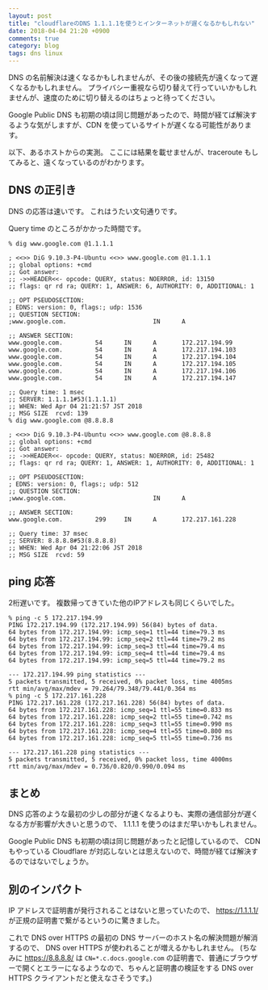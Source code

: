 ```yaml
---
layout: post
title: "cloudflareのDNS 1.1.1.1を使うとインターネットが遅くなるかもしれない"
date: 2018-04-04 21:20 +0900
comments: true
category: blog
tags: dns linux
---
```

DNS の名前解決は速くなるかもしれませんが、その後の接続先が遠くなって遅くなるかもしれません。
プライバシー重視なら切り替えて行っていいかもしれませんが、速度のために切り替えるのはちょっと待ってください。

Google Public DNS も初期の頃は同じ問題があったので、時間が経てば解決するような気がしますが、CDN を使っているサイトが遅くなる可能性があります。

<!--more-->

以下、あるホストからの実測。
ここには結果を載せませんが、traceroute もしてみると、遠くなっているのがわかります。

## DNS の正引き

DNS の応答は速いです。
これはうたい文句通りです。

Query time のところがかかった時間です。

```
% dig www.google.com @1.1.1.1

; <<>> DiG 9.10.3-P4-Ubuntu <<>> www.google.com @1.1.1.1
;; global options: +cmd
;; Got answer:
;; ->>HEADER<<- opcode: QUERY, status: NOERROR, id: 13150
;; flags: qr rd ra; QUERY: 1, ANSWER: 6, AUTHORITY: 0, ADDITIONAL: 1

;; OPT PSEUDOSECTION:
; EDNS: version: 0, flags:; udp: 1536
;; QUESTION SECTION:
;www.google.com.                        IN      A

;; ANSWER SECTION:
www.google.com.         54      IN      A       172.217.194.99
www.google.com.         54      IN      A       172.217.194.103
www.google.com.         54      IN      A       172.217.194.104
www.google.com.         54      IN      A       172.217.194.105
www.google.com.         54      IN      A       172.217.194.106
www.google.com.         54      IN      A       172.217.194.147

;; Query time: 1 msec
;; SERVER: 1.1.1.1#53(1.1.1.1)
;; WHEN: Wed Apr 04 21:21:57 JST 2018
;; MSG SIZE  rcvd: 139
% dig www.google.com @8.8.8.8

; <<>> DiG 9.10.3-P4-Ubuntu <<>> www.google.com @8.8.8.8
;; global options: +cmd
;; Got answer:
;; ->>HEADER<<- opcode: QUERY, status: NOERROR, id: 25482
;; flags: qr rd ra; QUERY: 1, ANSWER: 1, AUTHORITY: 0, ADDITIONAL: 1

;; OPT PSEUDOSECTION:
; EDNS: version: 0, flags:; udp: 512
;; QUESTION SECTION:
;www.google.com.                        IN      A

;; ANSWER SECTION:
www.google.com.         299     IN      A       172.217.161.228

;; Query time: 37 msec
;; SERVER: 8.8.8.8#53(8.8.8.8)
;; WHEN: Wed Apr 04 21:22:06 JST 2018
;; MSG SIZE  rcvd: 59
```

## ping 応答

2桁遅いです。
複数帰ってきていた他のIPアドレスも同じくらいでした。

```
% ping -c 5 172.217.194.99
PING 172.217.194.99 (172.217.194.99) 56(84) bytes of data.
64 bytes from 172.217.194.99: icmp_seq=1 ttl=44 time=79.3 ms
64 bytes from 172.217.194.99: icmp_seq=2 ttl=44 time=79.2 ms
64 bytes from 172.217.194.99: icmp_seq=3 ttl=44 time=79.4 ms
64 bytes from 172.217.194.99: icmp_seq=4 ttl=44 time=79.4 ms
64 bytes from 172.217.194.99: icmp_seq=5 ttl=44 time=79.2 ms

--- 172.217.194.99 ping statistics ---
5 packets transmitted, 5 received, 0% packet loss, time 4005ms
rtt min/avg/max/mdev = 79.264/79.348/79.441/0.364 ms
% ping -c 5 172.217.161.228
PING 172.217.161.228 (172.217.161.228) 56(84) bytes of data.
64 bytes from 172.217.161.228: icmp_seq=1 ttl=55 time=0.833 ms
64 bytes from 172.217.161.228: icmp_seq=2 ttl=55 time=0.742 ms
64 bytes from 172.217.161.228: icmp_seq=3 ttl=55 time=0.990 ms
64 bytes from 172.217.161.228: icmp_seq=4 ttl=55 time=0.800 ms
64 bytes from 172.217.161.228: icmp_seq=5 ttl=55 time=0.736 ms

--- 172.217.161.228 ping statistics ---
5 packets transmitted, 5 received, 0% packet loss, time 4000ms
rtt min/avg/max/mdev = 0.736/0.820/0.990/0.094 ms
```

## まとめ

DNS 応答のような最初の少しの部分が速くなるよりも、実際の通信部分が遅くなる方が影響が大きいと思うので、 1.1.1.1 を使うのはまだ早いかもしれません。

Google Public DNS も初期の頃は同じ問題があったと記憶しているので、 CDN もやっている Cloudflare が対応しないとは思えないので、時間が経てば解決するのではないでしょうか。

## 別のインパクト

IP アドレスで証明書が発行されることはないと思っていたので、 <https://1.1.1.1/> が正規の証明書で繋がるというのに驚きました。

これで DNS over HTTPS の最初の DNS サーバーのホスト名の解決問題が解消するので、 DNS over HTTPS が使われることが増えるかもしれません。
(ちなみに <https://8.8.8.8/> は `CN=*.c.docs.google.com` の証明書で、普通にブラウザーで開くとエラーになるようなので、ちゃんと証明書の検証をする DNS over HTTPS クライアントだと使えなさそうです。)
